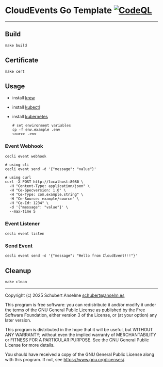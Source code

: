 # CloudEvents Go Template [![CodeQL](https://github.com/anselmes/ce-go-template/actions/workflows/github-code-scanning/codeql/badge.svg)](https://github.com/anselmes/ce-go-template/actions/workflows/github-code-scanning/codeql)

---

## Build

```shell
make build
```

## Certificate

```shell
make cert
```

## Usage

- install [krew](https://krew.sigs.k8s.io)
- install [kubectl](https://kubernetes.io/docs/tasks/tools)
- install [kubernetes](https://kubernetes.io)

  ```shell
  # set environment variables
  cp -f env.example .env
  source .env
  ```

### Event Webhook

```shell
cecli event webhook

# using cli
cecli event send -d '{"message": "value"}'

# using curl
curl -X POST http://localhost:8080 \
  -H "Content-Type: application/json" \
  -H "Ce-Specversion: 1.0" \
  -H "Ce-Type: com.example.string" \
  -H "Ce-Source: example/source" \
  -H "Ce-Id: 1234" \
  -d '{"message": "value"}' \
  --max-time 5
```

### Event Listener

```shell
cecli event listen
```

### Send Event

```shell
cecli event send -d '{"message": "Hello from CloudEvent!!!"}'
```

## Cleanup

```shell
make clean
```

---

Copyright (c) 2025 Schubert Anselme <schubert@anselm.es>

This program is free software: you can redistribute it and/or modify
it under the terms of the GNU General Public License as published by
the Free Software Foundation, either version 3 of the License, or
(at your option) any later version.

This program is distributed in the hope that it will be useful,
but WITHOUT ANY WARRANTY; without even the implied warranty of
MERCHANTABILITY or FITNESS FOR A PARTICULAR PURPOSE. See the
GNU General Public License for more details.

You should have received a copy of the GNU General Public License
along with this program. If not, see <https://www.gnu.org/licenses/>.
